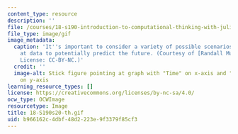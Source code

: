 ```yaml
---
content_type: resource
description: ''
file: /courses/18-s190-introduction-to-computational-thinking-with-julia-with-applications-to-modeling-the-covid-19-pandemic-spring-2020/b966162c4dbf48d2223e9f3379f85cf3_18-S190s20-th.gif
file_type: image/gif
image_metadata:
  caption: 'It''s important to consider a variety of possible scenarios when looking
    at data to potentially predict the future. (Courtesy of [Randall Munroe](https://imgs.xkcd.com/comics/scenario_4.png).
    License: CC-BY-NC.)'
  credit: ''
  image-alt: Stick figure pointing at graph with "Time" on x-axis and "Bad Stuff"
    on y-axis
learning_resource_types: []
license: https://creativecommons.org/licenses/by-nc-sa/4.0/
ocw_type: OCWImage
resourcetype: Image
title: 18-S190s20-th.gif
uid: b966162c-4dbf-48d2-223e-9f3379f85cf3
---
```

